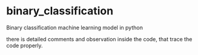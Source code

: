 # binary_classification

Binary classification machine learning model in python

there is detailed comments and observation inside the code, that trace the code properly.
